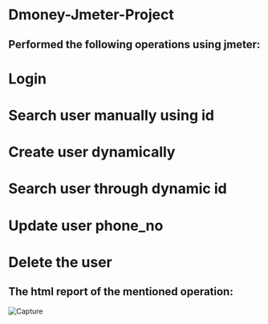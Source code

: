 # Dmoney-Jmeter-Project

## Performed the following operations using jmeter:
# Login 
# Search user manually using id
# Create user dynamically
# Search user through dynamic id
# Update user phone_no
# Delete the user

## The html report of the mentioned operation:

![Capture](https://user-images.githubusercontent.com/47983558/176371961-41edf5d5-1e0d-404f-86d8-cb337ac212d2.PNG)
